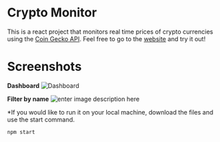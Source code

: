 # Crypto Monitor

This is a react project that monitors real time prices of crypto currencies using the [Coin Gecko API](https://www.coingecko.com/en/api).
Feel free to go to the [website](https://dazzling-neumann-fcf711.netlify.app/crypto) and try it out! 

# Screenshots
**Dashboard**
![Dashboard](https://i.ibb.co/kQJ8PxX/Screen-Shot-2022-02-02-at-3-10-53-PM.png)

**Filter by name**
![enter image description here](https://i.ibb.co/P14YqmR/Screen-Shot-2022-02-02-at-3-03-17-PM.png)


*If you would like to run it on your local machine, download the files and use the start command.

    npm start
